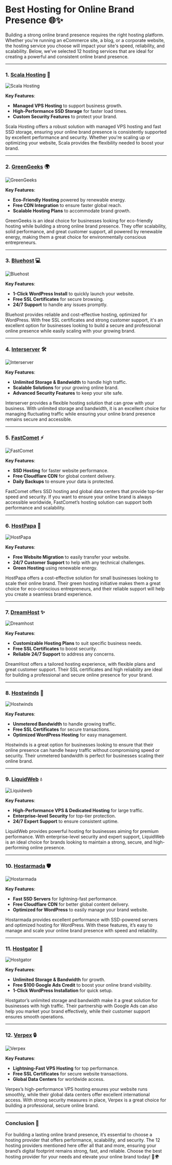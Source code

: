 # Best Hosting for Online Brand Presence 🌐✨

Building a strong online brand presence requires the right hosting platform. Whether you're running an eCommerce site, a blog, or a corporate website, the hosting service you choose will impact your site's speed, reliability, and scalability. Below, we've selected 12 hosting services that are ideal for creating a powerful and consistent online brand presence.

---

### 1. [**Scala Hosting**](https://snipitx.com/scala-jy) 🌟

![Scala Hosting](https://i.imgur.com/uJ5JIK3.png "Scala Web Hosting")

**Key Features**:
- **Managed VPS Hosting** to support business growth.
- **High-Performance SSD Storage** for faster load times.
- **Custom Security Features** to protect your brand.

Scala Hosting offers a robust solution with managed VPS hosting and fast SSD storage, ensuring your online brand presence is consistently supported by excellent performance and security. Whether you're scaling up or optimizing your website, Scala provides the flexibility needed to boost your brand.

---

### 2. [**GreenGeeks**](https://snipitx.com/greengeeks-jy) 🌍

![GreenGeeks](https://i.imgur.com/eEwuntu.jpg "GreenGeeks Hosting")

**Key Features**:
- **Eco-Friendly Hosting** powered by renewable energy.
- **Free CDN Integration** to ensure faster global reach.
- **Scalable Hosting Plans** to accommodate brand growth.

GreenGeeks is an ideal choice for businesses looking for eco-friendly hosting while building a strong online brand presence. They offer scalability, solid performance, and great customer support, all powered by renewable energy, making them a great choice for environmentally conscious entrepreneurs.

---

### 3. [**Bluehost**](https://snipitx.com/bluehost-jy) 💻

![Bluehost](https://i.imgur.com/PasFF9E.jpeg "Bluehost Hosting")

**Key Features**:
- **1-Click WordPress Install** to quickly launch your website.
- **Free SSL Certificates** for secure browsing.
- **24/7 Support** to handle any issues promptly.

Bluehost provides reliable and cost-effective hosting, optimized for WordPress. With free SSL certificates and strong customer support, it's an excellent option for businesses looking to build a secure and professional online presence while easily scaling with your growing brand.

---

### 4. [**Interserver**](https://snipitx.com/interserver-jy) 🛠️

![Interserver](https://i.imgur.com/OM5dOEW.jpeg "Interserver Hosting")

**Key Features**:
- **Unlimited Storage & Bandwidth** to handle high traffic.
- **Scalable Solutions** for your growing online brand.
- **Advanced Security Features** to keep your site safe.

Interserver provides a flexible hosting solution that can grow with your business. With unlimited storage and bandwidth, it is an excellent choice for managing fluctuating traffic while ensuring your online brand presence remains secure and accessible.

---

### 5. [**FastComet**](https://snipitx.com/fastcomet-jy) ⚡

![FastComet](https://i.imgur.com/7qgXuWp.png "FastComet Hosting")

**Key Features**:
- **SSD Hosting** for faster website performance.
- **Free Cloudflare CDN** for global content delivery.
- **Daily Backups** to ensure your data is protected.

FastComet offers SSD hosting and global data centers that provide top-tier speed and security. If you want to ensure your online brand is always accessible worldwide, FastComet’s hosting solution can support both performance and scalability.

---

### 6. [**HostPapa**](https://snipitx.com/hostpapa-jy) 🌱

![HostPapa](https://i.imgur.com/ouDTkvl.jpeg "HostPapa Hosting")

**Key Features**:
- **Free Website Migration** to easily transfer your website.
- **24/7 Customer Support** to help with any technical challenges.
- **Green Hosting** using renewable energy.

HostPapa offers a cost-effective solution for small businesses looking to scale their online brand. Their green hosting initiative makes them a great choice for eco-conscious entrepreneurs, and their reliable support will help you create a seamless brand experience.

---

### 7. [**DreamHost**](https://snipitx.com/dreamhost-jy) ✨

![Dreamhost](https://i.imgur.com/rXIg8ip.jpeg "Dreamhost Hosting")

**Key Features**:
- **Customizable Hosting Plans** to suit specific business needs.
- **Free SSL Certificates** to boost security.
- **Reliable 24/7 Support** to address any concerns.

DreamHost offers a tailored hosting experience, with flexible plans and great customer support. Their SSL certificates and high reliability are ideal for building a professional and secure online presence for your brand.

---

### 8. [**Hostwinds**](https://snipitx.com/hostwinds-jy) 💨

![Hostwinds](https://i.imgur.com/53aSNXx.jpeg "Hostwinds Hosting")

**Key Features**:
- **Unmetered Bandwidth** to handle growing traffic.
- **Free SSL Certificates** for secure transactions.
- **Optimized WordPress Hosting** for easy management.

Hostwinds is a great option for businesses looking to ensure that their online presence can handle heavy traffic without compromising speed or security. Their unmetered bandwidth is perfect for businesses scaling their online brand.

---

### 9. [**LiquidWeb**](https://snipitx.com/liquidweb-jy) 💧

![Liquidweb](https://i.imgur.com/4IvT9SC.jpeg "Liquidweb Hosting")

**Key Features**:
- **High-Performance VPS & Dedicated Hosting** for large traffic.
- **Enterprise-level Security** for top-tier protection.
- **24/7 Expert Support** to ensure consistent uptime.

LiquidWeb provides powerful hosting for businesses aiming for premium performance. With enterprise-level security and expert support, LiquidWeb is an ideal choice for brands looking to maintain a strong, secure, and high-performing online presence.

---

### 10. [**Hostarmada**](https://snipitx.com/hostarmada-jy) 🛡️

![Hostarmada](https://i.imgur.com/KFbdf3o.jpeg "Hostarmada Hosting")

**Key Features**:
- **Fast SSD Servers** for lightning-fast performance.
- **Free Cloudflare CDN** for better global content delivery.
- **Optimized for WordPress** to easily manage your brand website.

Hostarmada provides excellent performance with SSD-powered servers and optimized hosting for WordPress. With these features, it’s easy to manage and scale your online brand presence with speed and reliability.

---

### 11. [**Hostgator**](https://snipitx.com/hostgator-jy) 🐊

![Hostgator](https://i.imgur.com/BcVkH57.jpeg "Hostgator Hosting")

**Key Features**:
- **Unlimited Storage & Bandwidth** for growth.
- **Free $100 Google Ads Credit** to boost your online brand visibility.
- **1-Click WordPress Installation** for quick setup.

Hostgator’s unlimited storage and bandwidth make it a great solution for businesses with high traffic. Their partnership with Google Ads can also help you market your brand effectively, while their customer support ensures smooth operations.

---

### 12. [**Verpex**](https://snipitx.com/verpex-jy) 🔒

![Verpex](https://i.imgur.com/6x5LhiS.jpeg "Verpex Hosting")

**Key Features**:
- **Lightning-Fast VPS Hosting** for top performance.
- **Free SSL Certificates** for secure website transactions.
- **Global Data Centers** for worldwide access.

Verpex’s high-performance VPS hosting ensures your website runs smoothly, while their global data centers offer excellent international access. With strong security measures in place, Verpex is a great choice for building a professional, secure online brand.

---

### Conclusion 🌟

For building a lasting online brand presence, it’s essential to choose a hosting provider that offers performance, scalability, and security. The 12 hosting providers mentioned here offer all that and more, ensuring your brand’s digital footprint remains strong, fast, and reliable. Choose the best hosting provider for your needs and elevate your online brand today! 🚀🌍
